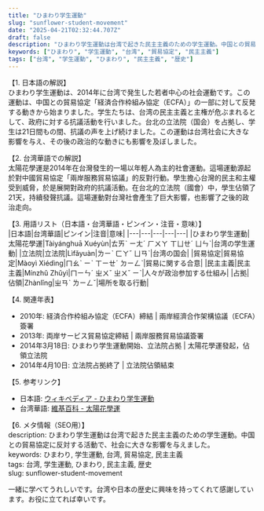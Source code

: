 ```yaml
---
title: "ひまわり学生運動"
slug: "sunflower-student-movement"
date: "2025-04-21T02:32:44.707Z"
draft: false
description: "ひまわり学生運動は台湾で起きた民主主義のための学生運動。中国との貿易協定に反対する活動で、社会に大きな影響を与えました。"
keywords: ["ひまわり", "学生運動", "台湾", "貿易協定", "民主主義"]
tags: ["台湾", "学生運動", "ひまわり", "民主主義", "歴史"]
---
```


【1. 日本語の解説】  
ひまわり学生運動は、2014年に台湾で発生した若者中心の社会運動です。この運動は、中国との貿易協定「経済合作枠組み協定（ECFA）」の一部に対して反発する動きから始まりました。学生たちは、台湾の民主主義と主権が危ぶまれるとして、政府に対する抗議活動を行いました。台北の立法院（国会）を占拠し、学生は21日間もの間、抗議の声を上げ続けました。この運動は台湾社会に大きな影響を与え、その後の政治的な動きにも影響を及ぼしました。

【2. 台湾華語での解説】  
太陽花學運是2014年在台灣發生的一場以年輕人為主的社會運動。這場運動源起於對中國貿易協定「兩岸服務貿易協議」的反對行動。學生擔心台灣的民主和主權受到威脅，於是展開對政府的抗議活動。在台北的立法院（國會）中，學生佔領了21天，持續發聲抗議。這場運動對台灣社會產生了巨大影響，也影響了之後的政治走向。

【3. 用語リスト（日本語・台湾華語・ピンイン・注音・意味）】  
|日本語|台湾華語|ピンイン|注音|意味|
|---|---|---|---|---|
|ひまわり学生運動|太陽花學運|Tàiyánghuā Xuéyùn|ㄊㄞˋ ㄧㄤˊ ㄏㄨㄚ ㄒㄩㄝˊ ㄩㄣˋ|台湾の学生運動|
|立法院|立法院|Lìfǎyuàn|ㄌㄧˋ ㄈㄚˇ ㄩㄢˋ|台湾の国会|
|貿易協定|貿易協定|Màoyì Xiédìng|ㄇㄠˋ ㄧˋ ㄒㄧㄝˊ ㄉㄧㄥˋ|貿易に関する合意|
|民主主義|民主主義|Mínzhǔ Zhǔyì|ㄇㄧㄣˊ ㄓㄨˇ ㄓㄨˇ ㄧˋ|人々が政治参加する仕組み|
|占拠|佔領|Zhànlǐng|ㄓㄢˋ ㄌㄧㄥˇ|場所を取る行動|

【4. 関連年表】  
- 2010年: 経済合作枠組み協定（ECFA）締結 | 兩岸經濟合作架構協議（ECFA）簽署  
- 2013年: 両岸サービス貿易協定締結 | 兩岸服務貿易協議簽署  
- 2014年3月18日: ひまわり学生運動開始、立法院占拠 | 太陽花學運發起，佔領立法院  
- 2014年4月10日: 立法院占拠終了 | 立法院佔領結束  

【5. 参考リンク】  
- 日本語: [ウィキペディア - ひまわり学生運動](https://ja.wikipedia.org/wiki/ひまわり学生運動)  
- 台湾華語: [維基百科 - 太陽花學運](https://zh.wikipedia.org/wiki/太陽花學運)  

【6. メタ情報（SEO用）】  
description: ひまわり学生運動は台湾で起きた民主主義のための学生運動。中国との貿易協定に反対する活動で、社会に大きな影響を与えました。  
keywords: ひまわり, 学生運動, 台湾, 貿易協定, 民主主義  
tags: 台湾, 学生運動, ひまわり, 民主主義, 歴史  
slug: sunflower-student-movement  

一緒に学べてうれしいです。台湾や日本の歴史に興味を持ってくれて感謝しています。お役に立てれば幸いです。